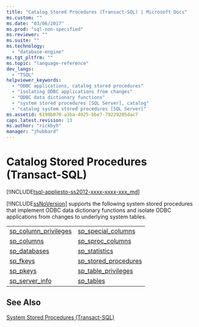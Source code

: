 ```yaml
---
title: "Catalog Stored Procedures (Transact-SQL) | Microsoft Docs"
ms.custom: ""
ms.date: "03/06/2017"
ms.prod: "sql-non-specified"
ms.reviewer: ""
ms.suite: ""
ms.technology: 
  - "database-engine"
ms.tgt_pltfrm: ""
ms.topic: "language-reference"
dev_langs: 
  - "TSQL"
helpviewer_keywords: 
  - "ODBC applications, catalog stored procedures"
  - "isolating ODBC applications from changes"
  - "ODBC data dictionary functions"
  - "system stored procedures [SQL Server], catalog"
  - "catalog system stored procedures [SQL Server]"
ms.assetid: 6190b070-a3ba-4925-bbe7-79229205dac7
caps.latest.revision: 13
ms.author: "rickbyh"
manager: "jhubbard"
---
```

# Catalog Stored Procedures (Transact-SQL)
[!INCLUDE[tsql-appliesto-ss2012-xxxx-xxxx-xxx_md](../../../integration-services/system/stored-procedures/includes/tsql-appliesto-ss2012-xxxx-xxxx-xxx-md.md)]

  [!INCLUDE[ssNoVersion](../../../advanced-analytics/r-services/includes/ssnoversion-md.md)] supports the following system stored procedures that implement ODBC data dictionary functions and isolate ODBC applications from changes to underlying system tables.  
  
|||  
|-|-|  
|[sp_column_privileges](../../../relational-databases/reference/system-stored-procedures/sp-column-privileges-transact-sql.md)|[sp_special_columns](../../../relational-databases/reference/system-stored-procedures/sp-special-columns-transact-sql.md)|  
|[sp_columns](../../../relational-databases/reference/system-stored-procedures/sp-columns-transact-sql.md)|[sp_sproc_columns](../../../relational-databases/reference/system-stored-procedures/sp-sproc-columns-transact-sql.md)|  
|[sp_databases](../../../relational-databases/reference/system-stored-procedures/sp-databases-transact-sql.md)|[sp_statistics](../../../relational-databases/reference/system-stored-procedures/sp-statistics-transact-sql.md)|  
|[sp_fkeys](../../../relational-databases/reference/system-stored-procedures/sp-fkeys-transact-sql.md)|[sp_stored_procedures](../../../relational-databases/reference/system-stored-procedures/sp-stored-procedures-transact-sql.md)|  
|[sp_pkeys](../../../relational-databases/reference/system-stored-procedures/sp-pkeys-transact-sql.md)|[sp_table_privileges](../../../relational-databases/reference/system-stored-procedures/sp-table-privileges-transact-sql.md)|  
|[sp_server_info](../../../relational-databases/reference/system-stored-procedures/sp-server-info-transact-sql.md)|[sp_tables](../../../relational-databases/reference/system-stored-procedures/sp-tables-transact-sql.md)|  
  
## See Also  
 [System Stored Procedures &#40;Transact-SQL&#41;](../../../relational-databases/reference/system-stored-procedures/system-stored-procedures-transact-sql.md)  
  
  